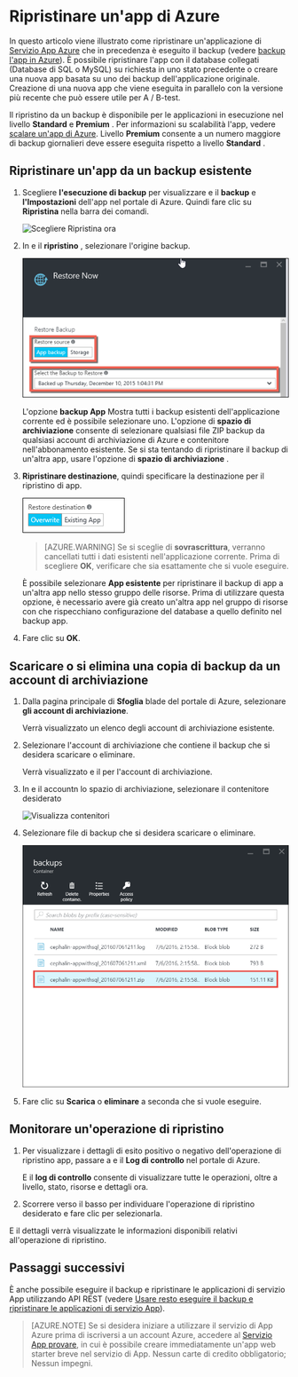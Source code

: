 <properties 
    pageTitle="Ripristinare un'app di Azure" 
    description="Informazioni su come ripristinare l'app da un backup." 
    services="app-service" 
    documentationCenter="" 
    authors="cephalin" 
    manager="wpickett" 
    editor="jimbe"/>

<tags 
    ms.service="app-service" 
    ms.workload="na" 
    ms.tgt_pltfrm="na" 
    ms.devlang="na" 
    ms.topic="article" 
    ms.date="07/06/2016" 
    ms.author="cephalin"/>

# <a name="restore-an-app-in-azure"></a>Ripristinare un'app di Azure

In questo articolo viene illustrato come ripristinare un'applicazione di [Servizio App Azure](../app-service/app-service-value-prop-what-is.md) che in precedenza è eseguito il backup (vedere [backup l'app in Azure](web-sites-backup.md)). È possibile ripristinare l'app con il database collegati (Database di SQL o MySQL) su richiesta in uno stato precedente o creare una nuova app basata su uno dei backup dell'applicazione originale. Creazione di una nuova app che viene eseguita in parallelo con la versione più recente che può essere utile per A / B-test.

Il ripristino da un backup è disponibile per le applicazioni in esecuzione nel livello **Standard** e **Premium** . Per informazioni su scalabilità l'app, vedere [scalare un'app di Azure](web-sites-scale.md). Livello **Premium** consente a un numero maggiore di backup giornalieri deve essere eseguita rispetto a livello **Standard** .

<a name="PreviousBackup"></a>
## <a name="restore-an-app-from-an-existing-backup"></a>Ripristinare un'app da un backup esistente

1. Scegliere **l'esecuzione di backup** per visualizzare e il **backup** e **l'Impostazioni** dell'app nel portale di Azure. Quindi fare clic su **Ripristina** nella barra dei comandi. 
    
    ![Scegliere Ripristina ora][ChooseRestoreNow]

3. In e il **ripristino** , selezionare l'origine backup. 

    ![](./media/web-sites-restore/021ChooseSource.png)
    
    L'opzione **backup App** Mostra tutti i backup esistenti dell'applicazione corrente ed è possibile selezionare uno. 
    L'opzione di **spazio di archiviazione** consente di selezionare qualsiasi file ZIP backup da qualsiasi account di archiviazione di Azure e contenitore nell'abbonamento esistente. 
    Se si sta tentando di ripristinare il backup di un'altra app, usare l'opzione di **spazio di archiviazione** .

4. **Ripristinare destinazione**, quindi specificare la destinazione per il ripristino di app.

    ![](./media/web-sites-restore/022ChooseDestination.png)
    
    >[AZURE.WARNING] Se si sceglie di **sovrascrittura**, verranno cancellati tutti i dati esistenti nell'applicazione corrente. Prima di scegliere **OK**, verificare che sia esattamente che si vuole eseguire.
    
    È possibile selezionare **App esistente** per ripristinare il backup di app a un'altra app nello stesso gruppo delle risorse. Prima di utilizzare questa opzione, è necessario avere già creato un'altra app nel gruppo di risorse con che rispecchiano configurazione del database a quello definito nel backup app. 
    
5. Fare clic su **OK**.

<a name="StorageAccount"></a>
## <a name="download-or-delete-a-backup-from-a-storage-account"></a>Scaricare o si elimina una copia di backup da un account di archiviazione
    
1. Dalla pagina principale di **Sfoglia** blade del portale di Azure, selezionare **gli account di archiviazione**.
    
    Verrà visualizzato un elenco degli account di archiviazione esistente. 
    
2. Selezionare l'account di archiviazione che contiene il backup che si desidera scaricare o eliminare.
    
    Verrà visualizzato e il per l'account di archiviazione.

3. In e il accountn lo spazio di archiviazione, selezionare il contenitore desiderato
    
    ![Visualizza contenitori][ViewContainers]

4. Selezionare file di backup che si desidera scaricare o eliminare.

    ![ViewContainers](./media/web-sites-restore/03ViewFiles.png)

5. Fare clic su **Scarica** o **eliminare** a seconda che si vuole eseguire.  

<a name="OperationLogs"></a>
## <a name="monitor-a-restore-operation"></a>Monitorare un'operazione di ripristino
    
1. Per visualizzare i dettagli di esito positivo o negativo dell'operazione di ripristino app, passare a e il **Log di controllo** nel portale di Azure. 
    
    E il **log di controllo** consente di visualizzare tutte le operazioni, oltre a livello, stato, risorse e dettagli ora.
    
2. Scorrere verso il basso per individuare l'operazione di ripristino desiderato e fare clic per selezionarla.

E il dettagli verrà visualizzate le informazioni disponibili relativi all'operazione di ripristino.
    
## <a name="next-steps"></a>Passaggi successivi

È anche possibile eseguire il backup e ripristinare le applicazioni di servizio App utilizzando API REST (vedere [Usare resto eseguire il backup e ripristinare le applicazioni di servizio App](websites-csm-backup.md)).

>[AZURE.NOTE] Se si desidera iniziare a utilizzare il servizio di App Azure prima di iscriversi a un account Azure, accedere al [Servizio App provare](http://go.microsoft.com/fwlink/?LinkId=523751), in cui è possibile creare immediatamente un'app web starter breve nel servizio di App. Nessun carte di credito obbligatorio; Nessun impegni.


<!-- IMAGES -->
[ChooseRestoreNow]: ./media/web-sites-restore/02ChooseRestoreNow.png
[ViewContainers]: ./media/web-sites-restore/03ViewContainers.png
[StorageAccountFile]: ./media/web-sites-restore/02StorageAccountFile.png
[BrowseCloudStorage]: ./media/web-sites-restore/03BrowseCloudStorage.png
[StorageAccountFileSelected]: ./media/web-sites-restore/04StorageAccountFileSelected.png
[ChooseRestoreSettings]: ./media/web-sites-restore/05ChooseRestoreSettings.png
[ChooseDBServer]: ./media/web-sites-restore/06ChooseDBServer.png
[RestoreToNewSQLDB]: ./media/web-sites-restore/07RestoreToNewSQLDB.png
[NewSQLDBConfig]: ./media/web-sites-restore/08NewSQLDBConfig.png
[RestoredContosoWebSite]: ./media/web-sites-restore/09RestoredContosoWebSite.png
[DashboardOperationLogsLink]: ./media/web-sites-restore/10DashboardOperationLogsLink.png
[ManagementServicesOperationLogsList]: ./media/web-sites-restore/11ManagementServicesOperationLogsList.png
[DetailsButton]: ./media/web-sites-restore/12DetailsButton.png
[OperationDetails]: ./media/web-sites-restore/13OperationDetails.png
 
